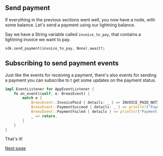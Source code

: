 ## Send payment
If everything in the previous sections went well, you now have a node, with some
balance. Let's send a payment using our lightning balance.

Say we have a String variable called `invoice_to_pay`, that contains a lightning
invoice we want to pay.

```
sdk.send_payment(invoice_to_pay, None).await?;
```

## Subscribing to send payment events
Just like the events for receiving a payment, there's also events for sending a
payment you can subscribe to t get some updates on the payment status.

```rust
impl EventListener for AppEventListener {
    fn on_event(&self, e: BreezEvent) {
        match e {
            BreezEvent::InvoicePaid { details: _ } => INVOICE_PAID_NOTIFIER.notify_waiters(),
            BreezEvent::PaymentSucceed { details: _ } => println!("Payment succeeded."),
            BreezEvent::PaymentFailed { details } => println!("Payment failed: {}", details.error),
            _ => return,
        }
    }
}
```
That's it!

[Next page](./07-SPOILER.md)